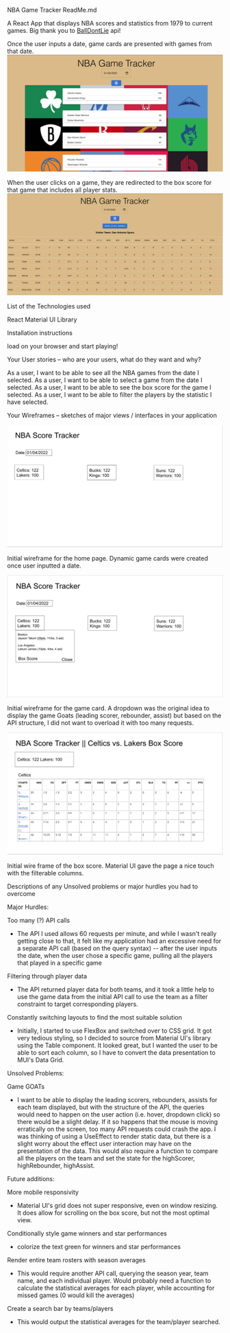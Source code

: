 NBA Game Tracker ReadMe.md

A React App that displays NBA scores and statistics from 1979 to current games. Big thank you to [BallDontLie](https://www.balldontlie.io/) api!

Once the user inputs a date, game cards are presented with games from that date.
![homepage](homepage.png)

When the user clicks on a game, they are redirected to the box score for that game that includes all player stats.
![boxscore](boxscore.png)

List of the Technologies used

React
Material UI Library

Installation instructions

load on your browser and start playing!

Your User stories – who are your users, what do they want and why?

As a user, I want to be able to see all the NBA games from the date I selected.
As a user, I want to be able to select a game from the date I selected.
As a user, I want to be able to see the box score for the game I selected.
As a user, I want to be able to filter the players by the statistic I have selected.

Your Wireframes – sketches of major views / interfaces in your application

![homeWire](homeWire.png)

Initial wireframe for the home page. Dynamic game cards were created once user inputted a date.

![goatWire](goatWire.png)

Initial wireframe for the game card. A dropdown was the original idea to display the game Goats (leading scorer, rebounder, assist) but based on the API structure, I did not want to overload it with too many requests.

![boxWire](boxWire.png)

Initial wire frame of the box score. Material UI gave the page a nice touch with the filterable columns.

Descriptions of any Unsolved problems or major hurdles you had to overcome

Major Hurdles:

Too many (?) API calls

- The API I used allows 60 requests per minute, and while I wasn't really getting close to that, it felt like my application had an excessive need for a separate API call (based on the query syntax) -- after the user inputs the date, when the user chose a specific game, pulling all the players that played in a specific game

Filtering through player data

- The API returned player data for both teams, and it took a little help to use the game data from the initial API call to use the team as a filter constraint to target corresponding players.

Constantly switching layouts to find the most suitable solution

- Initially, I started to use FlexBox and switched over to CSS grid. It got very tedious styling, so I decided to source from Material UI's library using the Table component. It looked great, but I wanted the user to be able to sort each column, so I have to convert the data presentation to MUI's Data Grid.

Unsolved Problems:

Game GOATs

- I want to be able to display the leading scorers, rebounders, assists for each team displayed, but with the structure of the API, the queries would need to happen on the user action (i.e. hover, dropdown click) so there would be a slight delay. If it so happens that the mouse is moving erratically on the screen, too many API requests could crash the app. I was thinking of using a UseEffect to render static data, but there is a slight worry about the effect user interaction may have on the presentation of the data. This would also require a function to compare all the players on the team and set the state for the highScorer, highRebounder, highAssist.

Future additions:

More mobile responsivity

- Material UI's grid does not super responsive, even on window resizing. It does allow for scrolling on the box score, but not the most optimal view.

Conditionally style game winners and star performances

- colorize the text green for winners and star performances

Render entire team rosters with season averages

- This would require another API call, querying the season year, team name, and each individual player. Would probably need a function to calculate the statistical averages for each player, while accounting for missed games (0 would kill the averages)

Create a search bar by teams/players

- This would output the statistical averages for the team/player searched.
